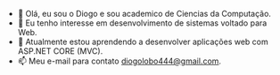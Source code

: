- 👋 Olá, eu sou o Diogo e sou academico de Ciencias da Computação.
- 👀 Eu tenho interesse em desenvolvimento de sistemas voltado para Web.
- 🌱 Atualmente estou aprendendo a desenvolver aplicações web com ASP.NET CORE (MVC).
- 📫 Meu e-mail para contato diogolobo444@gmail.com.

<!---
eudiogolobo/eudiogolobo is a ✨ special ✨ repository because its `README.md` (this file) appears on your GitHub profile.
You can click the Preview link to take a look at your changes.
--->
